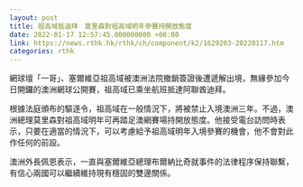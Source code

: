 ```yaml
---
layout: post
title: 祖高域抵迪拜　莫里森對祖高域明年參賽持開放態度
date: 2022-01-17 12:57:45.000000000 +08:00
link: https://news.rthk.hk/rthk/ch/component/k2/1629203-20220117.htm
categories: rthk
---
```


網球壇「一哥」、塞爾維亞祖高域被澳洲法院撤銷簽證後遭遞解出境，無緣參加今日開鑼的澳洲網球公開賽，祖高域已乘坐航班抵達阿聯酋迪拜。

根據法庭頒布的驅逐令，祖高域在一般情況下，將被禁止入境澳洲三年。不過，澳洲總理莫里森對祖高域明年可再踏足澳網賽場持開放態度。他接受電台訪問時表示，只要在適當的情況下，可以考慮給予祖高域明年入境參賽的機會，他不會對此作任何的前設。

澳洲外長佩恩表示，一直與塞爾維亞總理布爾納比奇就事件的法律程序保持聯繫，有信心兩國可以繼續維持現有穩固的雙邊關係。
